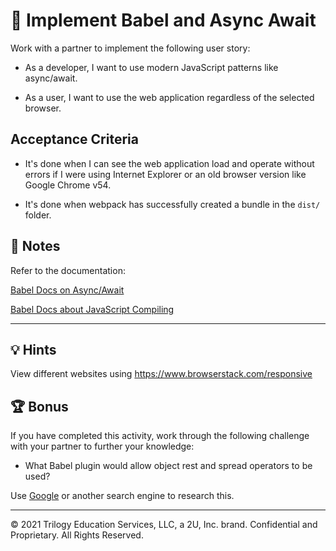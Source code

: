 # 📖 Implement Babel and Async Await

Work with a partner to implement the following user story:

* As a developer, I want to use modern JavaScript patterns like async/await.

* As a user, I want to use the web application regardless of the selected browser.

## Acceptance Criteria

* It's done when I can see the web application load and operate without errors if I were using Internet Explorer or an old browser version like Google Chrome v54.

* It's done when webpack has successfully created a bundle in the `dist/` folder.

## 📝 Notes

Refer to the documentation: 

[Babel Docs on Async/Await](https://babeljs.io/docs/en/babel-plugin-transform-runtime)

[Babel Docs about JavaScript Compiling](https://babeljs.io/docs/en/)

---

## 💡 Hints

View different websites using https://www.browserstack.com/responsive 

## 🏆 Bonus

If you have completed this activity, work through the following challenge with your partner to further your knowledge:

* What Babel plugin would allow object rest and spread operators to be used?

Use [Google](https://www.google.com) or another search engine to research this.

---
© 2021 Trilogy Education Services, LLC, a 2U, Inc. brand. Confidential and Proprietary. All Rights Reserved.
